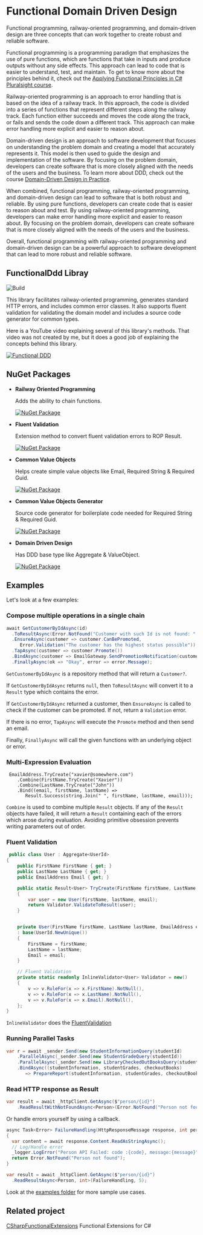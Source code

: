 # Functional Domain Driven Design

Functional programming, railway-oriented programming, and domain-driven design are three concepts that can work together to create robust and reliable software.

Functional programming is a programming paradigm that emphasizes the use of pure functions,
which are functions that take in inputs and produce outputs without any side effects.
This approach can lead to code that is easier to understand, test, and maintain.
To get to know more about the principles behind it, check out the [Applying Functional Principles in C# Pluralsight course](https://enterprisecraftsmanship.com/ps-func).

Railway-oriented programming is an approach to error handling that is based on the idea of a railway track.
In this approach, the code is divided into a series of functions that represent different steps along the railway track.
Each function either succeeds and moves the code along the track, or fails and sends the code down a different track.
This approach can make error handling more explicit and easier to reason about.

Domain-driven design is an approach to software development that focuses on understanding the problem domain and creating a model that accurately represents it.
This model is then used to guide the design and implementation of the software.
By focusing on the problem domain, developers can create software that is more closely aligned with the needs of the users and the business.
To learn more about DDD, check out the course [Domain-Driven Design in Practice](https://app.pluralsight.com/library/courses/domain-driven-design-in-practice/table-of-contents).

When combined, functional programming, railway-oriented programming, and domain-driven design can lead to software that is both robust and reliable.
By using pure functions, developers can create code that is easier to reason about and test.
By using railway-oriented programming, developers can make error handling more explicit and easier to reason about.
By focusing on the problem domain, developers can create software that is more closely aligned with the needs of the users and the business.

Overall, functional programming with railway-oriented programming and domain-driven design can be a powerful approach to software development that can lead to more robust and reliable software.

## FunctionalDdd Libray

![Build](https://github.com/xavierjohn/FunctionalDDD/actions/workflows/build.yml/badge.svg)

This library facilitates railway-oriented programming, generates standard HTTP errors, and includes common error classes.
It also supports fluent validation for validating the domain model and includes a source code generator for common types.


Here is a YouTube video explaining several of this library's methods. That video was not created by me, but it does a good job of explaining the concepts behind this library.

[![Functional DDD](https://img.youtube.com/vi/45yk2nuRjj8/0.jpg)](https://youtu.be/45yk2nuRjj8?t=682)

## NuGet Packages

- **Railway Oriented Programming**

  Adds the ability to chain functions.

  [![NuGet Package](https://img.shields.io/nuget/v/FunctionalDDD.RailwayOrientedProgramming.svg)](https://www.nuget.org/packages/FunctionalDDD.RailwayOrientedProgramming)

- **Fluent Validation**

  Extension method to convert fluent validation errors to ROP Result.

  [![NuGet Package](https://img.shields.io/nuget/v/FunctionalDDD.FluentValidation.svg)](https://www.nuget.org/packages/FunctionalDDD.FluentValidation)
  
- **Common Value Objects**

  Helps create simple value objects like Email, Required String & Required Guid.

  [![NuGet Package](https://img.shields.io/nuget/v/FunctionalDDD.CommonValueObjects.svg)](https://www.nuget.org/packages/FunctionalDDD.CommonValueObjects)

- **Common Value Objects Generator**

  Source code generator for boilerplate code needed for Required String & Required Guid.

  [![NuGet Package](https://img.shields.io/nuget/v/FunctionalDDD.CommonValueObjectGenerator.svg)](https://www.nuget.org/packages/FunctionalDDD.CommonValueObjectGenerator)

- **Domain Driven Design**

  Has DDD base type like Aggregate & ValueObject.

  [![NuGet Package](https://img.shields.io/nuget/v/FunctionalDDD.DomainDrivenDesign.svg)](https://www.nuget.org/packages/FunctionalDDD.DomainDrivenDesign)

## Examples

Let's look at a few examples:

### Compose multiple operations in a single chain

 ```csharp
await GetCustomerByIdAsync(id)
   .ToResultAsync(Error.NotFound("Customer with such Id is not found: " + id))
   .EnsureAsync(customer => customer.CanBePromoted,
      Error.Validation("The customer has the highest status possible"))
   .TapAsync(customer => customer.Promote())
   .BindAsync(customer => EmailGateway.SendPromotionNotification(customer.Email))
   .FinallyAsync(ok => "Okay", error => error.Message);
 ```

`GetCustomerByIdAsync` is a repository method that will return a `Customer?`.

If `GetCustomerByIdAsync` returns `null`, then `ToResultAsync` will convert it to a `Result` type which contains the error.

If `GetCustomerByIdAsync` returned a customer, then `EnsureAsync` is called to check if the customer can be promoted.
 If not, return a `Validation` error.

If there is no error, `TapAsync` will execute the `Promote` method and then send an email.

Finally, `FinallyAsync` will call the given functions with an underlying object or error.

### Multi-Expression Evaluation

```csharp"sal
 EmailAddress.TryCreate("xavier@somewhere.com")
    .Combine(FirstName.TryCreate("Xavier"))
    .Combine(LastName.TryCreate("John"))
    .Bind((email, firstName, lastName) =>
       Result.Success(string.Join(" ", firstName, lastName, email)));
 ```

 `Combine` is used to combine multiple `Result` objects. If any of the `Result` objects have failed, it will return a `Result` containing each of the errors which arose during evaluation. Avoiding primitive obsession prevents writing parameters out of order.

### Fluent Validation

```csharp
 public class User : Aggregate<UserId>
{
    public FirstName FirstName { get; }
    public LastName LastName { get; }
    public EmailAddress Email { get; }

    public static Result<User> TryCreate(FirstName firstName, LastName lastName, EmailAddress email)
    {
        var user = new User(firstName, lastName, email);
        return Validator.ValidateToResult(user);
    }


    private User(FirstName firstName, LastName lastName, EmailAddress email)
    : base(UserId.NewUnique())
    {
        FirstName = firstName;
        LastName = lastName;
        Email = email;
    }

    // Fluent Validation
    private static readonly InlineValidator<User> Validator = new()
    {
        v => v.RuleFor(x => x.FirstName).NotNull(),
        v => v.RuleFor(x => x.LastName).NotNull(),
        v => v.RuleFor(x => x.Email).NotNull(),
    };
}
 ```

`InlineValidator` does the [FluentValidation](https://docs.fluentvalidation.net)

### Running Parallel Tasks

```csharp
var r = await _sender.Send(new StudentInformationQuery(studentId)
    .ParallelAsync(_sender.Send(new StudentGradeQuery(studentId))
    .ParallelAsync(_sender.Send(new LibraryCheckedOutBooksQuery(studentId))
    .BindAsync((studentInformation, studentGrades, checkoutBooks)
       => PrepareReport(studentInformation, studentGrades, checkoutBooks));
```

### Read HTTP response as Result

```csharp
var result = await _httpClient.GetAsync($"person/{id}")
    .ReadResultWithNotFoundAsync<Person>(Error.NotFound("Person not found"));
```

Or handle errors yourself by using a callback.
  
  ```csharp
async Task<Error> FailureHandling(HttpResponseMessage response, int personId)
{
    var content = await response.Content.ReadAsStringAsync();
    // Log/Handle error
    _logger.LogError("Person API Failed: code :{code}, message:{message}", response.StatusCode, content);
    return Error.NotFound("Person not found");
}

var result = await _httpClient.GetAsync($"person/{id}")
    .ReadResultAsync<Person, int>(FailureHandling, 5);

  ```

Look at the [examples folder](https://github.com/xavierjohn/FunctionalDDD/tree/main/Examples) for more sample use cases.

## Related project
[CSharpFunctionalExtensions](https://github.com/vkhorikov/CSharpFunctionalExtensions) Functional Extensions for C#